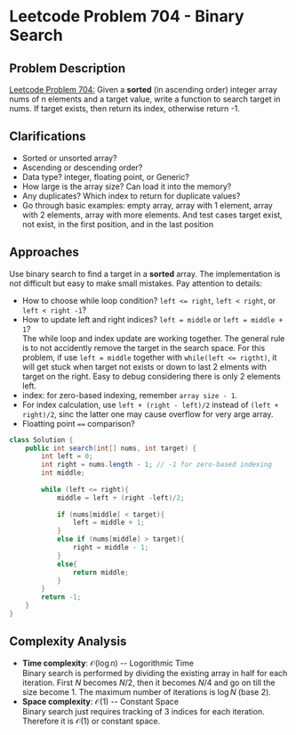 # Leetcode Problem 704 - Binary Search

## Problem Description
[Leetcode Problem 704:](https://leetcode.com/problems/binary-search/) Given a **sorted** (in ascending order) integer array nums of n elements and a target value, write a function to search target in nums. If target exists, then return its index, otherwise return -1.

## Clarifications
* Sorted or unsorted array?
* Ascending or descending order?
* Data type? integer, floating point, or Generic?
* How large is the array size? Can load it into the memory?
* Any duplicates? Which index to return for duplicate values?
* Go through basic examples: empty array, array with 1 element, array with 2 elements, array with more elements. And test cases target exist, not exist, in the first position, and in the last position

## Approaches
Use binary search to find a target in a **sorted** array. The implementation is not difficult but easy to make small mistakes. Pay attention to details:  
* How to choose while loop condition? `left <= right`, `left < right`, or `left < right -1`?  
* How to update left and right indices? `left = middle` or `left = middle + 1`?  
The while loop and index update are working together. The general rule is to not accidently remove the target in the search space. For this problem, if use `left = middle` together with `while(left <= rigtht)`, it will get stuck when target not exists or down to last 2 elments with target on the right. Easy to debug considering there is only 2 elements left.
* index: for zero-based indexing, remember `array size - 1`.
* For index calculation, use `left + (right - left)/2` instead of `(left + right)/2`, sinc the latter one may cause overflow for very arge array. 
* Floatting point `==` comparison?


```java
class Solution {
    public int search(int[] nums, int target) {
        int left = 0;
        int right = nums.length - 1; // -1 for zero-based indexing
        int middle;
        
        while (left <= right){
            middle = left + (right -left)/2;
            
            if (nums[middle] < target){
                left = middle + 1;
            }
            else if (nums[middle] > target){
                right = middle - 1;
            }
            else{
                return middle;
            }                
        }
        return -1;
    }
}
```

## Complexity Analysis
* **Time complexity**: $\mathcal{O}(\log n)$ -- Logorithmic Time  
Binary search is performed by dividing the existing array in half for each iteration. First $N$ becomes $N/2$, then it becomes $N/4$ and go on till the size become 1. The maximum number of iterations is $\log N$ (base 2).
* **Space complexity**: $\mathcal{O}(1)$ -- Constant Space  
Binary search just requires tracking of 3 indices for each iteration. Therefore it is $\mathcal{O}(1)$ or constant space.


